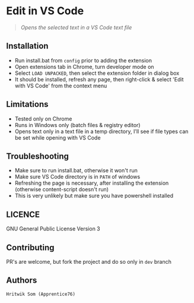 # Edit in VS Code
> _Opens the selected text in a VS Code text file_

## Installation
- Run install.bat from `config` prior to adding the extension
- Open extensions tab in Chrome, turn developer mode on
- Select `LOAD UNPACKED`, then select the extension folder in dialog box
- It should be installed, refresh any page, then right-click & select 'Edit with VS Code' from the context menu

## Limitations
- Tested only on Chrome
- Runs in Windows only (batch files & registry editor)
- Opens text only in a text file in a temp directory, I'll see if file types can be set while opening with VS Code

## Troubleshooting
- Make sure to run install.bat, otherwise it won't run
- Make sure VS Code directory is in `PATH` of windows
- Refreshing the page is necessary, after installing the extension (otherwise content-script doesn't run)
- This is very unlikely but make sure you have powershell installed


## LICENCE
 GNU General Public License Version 3
 
## Contributing
PR's are welcome, but fork the project and do so only in `dev` branch

## Authors
 `Hritwik Som (Apprentice76)`